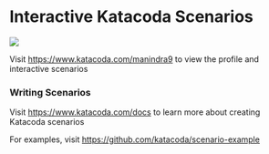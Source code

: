 # Interactive Katacoda Scenarios

[![](http://shields.katacoda.com/katacoda/manindra9/count.svg)](https://www.katacoda.com/manindra9 "Get your profile on Katacoda.com")

Visit https://www.katacoda.com/manindra9 to view the profile and interactive scenarios

### Writing Scenarios
Visit https://www.katacoda.com/docs to learn more about creating Katacoda scenarios

For examples, visit https://github.com/katacoda/scenario-example
